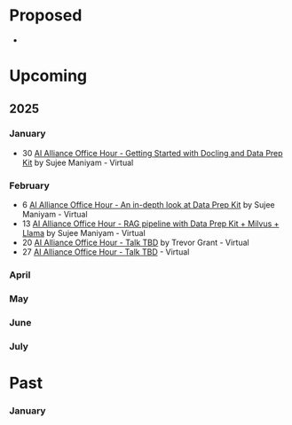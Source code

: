 # Proposed
*

# Upcoming

## 2025

### January
* 30 [AI Alliance Office Hour - Getting Started with Docling and Data Prep Kit](http://meetup.com/ibm-developer-sf-bay-area-meetup/)  by Sujee Maniyam - Virtual

### February
* 6 [AI Alliance Office Hour - An in-depth look at Data Prep Kit](https://www.meetup.com/ibm-developer-sf-bay-area-meetup/events/305887916/) by Sujee Maniyam - Virtual
* 13 [AI Alliance Office Hour - RAG pipeline with Data Prep Kit + Milvus + Llama](https://www.meetup.com/ibm-developer-sf-bay-area-meetup/events/305888517/) by Sujee Maniyam - Virtual
* 20 [AI Alliance Office Hour - Talk TBD]() by Trevor Grant - Virtual
* 27 [AI Alliance Office Hour - Talk TBD]() - Virtual

### April

### May

### June

### July

# Past

### January
 



